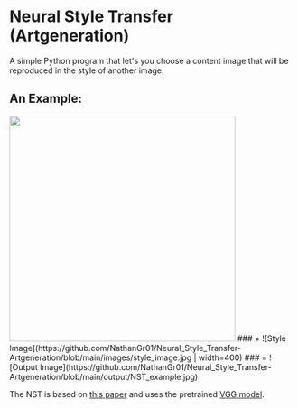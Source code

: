 # Neural Style Transfer (Artgeneration)
A simple Python program that let's you choose a content image that will be reproduced in the style of another image.

## An Example:
<img src="https://github.com/NathanGr01/Neural_Style_Transfer-Artgeneration/blob/main/images/content_image.jpg" width="400" height="400" />
### +
![Style Image](https://github.com/NathanGr01/Neural_Style_Transfer-Artgeneration/blob/main/images/style_image.jpg | width=400)
### =
![Output Image](https://github.com/NathanGr01/Neural_Style_Transfer-Artgeneration/blob/main/output/NST_example.jpg)

The NST is based on [this paper](https://arxiv.org/abs/1508.06576) and uses the pretrained [VGG model](https://arxiv.org/abs/1409.1556).
